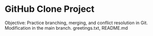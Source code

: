  # GitHub Clone Project
Objective: Practice branching, merging, and conflict resolution in Git.
Modification in the main branch.
greetings.txt, README.md
